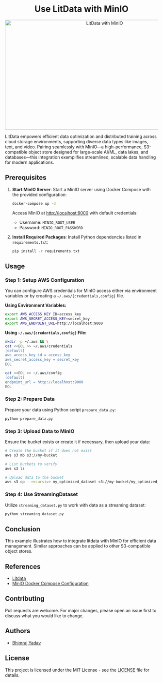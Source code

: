 <div align="center">
  <h1>Use LitData with MinIO</h1>
  <img src="https://github.com/bhimrazy/litdata-with-minio/assets/46085301/49e34dc3-8176-4395-b628-99c315f5e7c2" alt="LitData with MinIO" width="640" height="360">
   <br/>
</div>


LitData empowers efficient data optimization and distributed training across cloud storage environments, supporting diverse data types like images, text, and video. Pairing seamlessly with MinIO—a high-performance, S3-compatible object store designed for large-scale AI/ML, data lakes, and databases—this integration exemplifies streamlined, scalable data handling for modern applications.

## Prerequisites

1. **Start MinIO Server**:
   Start a MinIO server using Docker Compose with the provided configuration:

   ```bash
   docker-compose up -d
   ```

   Access MinIO at [http://localhost:9000](http://localhost:9001) with default credentials:

   - Username: `MINIO_ROOT_USER`
   - Password: `MINIO_ROOT_PASSWORD`

2. **Install Required Packages**:
   Install Python dependencies listed in `requirements.txt`:

   ```bash
   pip install -r requirements.txt
   ```

## Usage

### Step 1: Setup AWS Configuration

You can configure AWS credentials for MinIO access either via environment variables or by creating a `~/.aws/{credentials,config}` file.

**Using Environment Variables:**

```bash
export AWS_ACCESS_KEY_ID=access_key
export AWS_SECRET_ACCESS_KEY=secret_key
export AWS_ENDPOINT_URL=http://localhost:9000
```

**Using `~/.aws/{credentials,config}` File:**

```bash
mkdir -p ~/.aws && \
cat <<EOL >> ~/.aws/credentials
[default]
aws_access_key_id = access_key
aws_secret_access_key = secret_key
EOL

cat <<EOL >> ~/.aws/config
[default]
endpoint_url = http://localhost:9000
EOL
```

### Step 2: Prepare Data

Prepare your data using Python script `prepare_data.py`:

```bash
python prepare_data.py
```

### Step 3: Upload Data to MinIO

Ensure the bucket exists or create it if necessary, then upload your data:

```bash
# Create the bucket if it does not exist
aws s3 mb s3://my-bucket

# List buckets to verify
aws s3 ls

# Upload data to the bucket
aws s3 cp --recursive my_optimized_dataset s3://my-bucket/my_optimized_dataset
```

### Step 4: Use StreamingDataset

Utilize `streaming_dataset.py` to work with data as a streaming dataset:

```bash
python streaming_dataset.py
```

## Conclusion

This example illustrates how to integrate litdata with MinIO for efficient data management. Similar approaches can be applied to other S3-compatible object stores.

## References

- [Litdata](https://github.com/Lightning-AI/litdata)
- [MinIO Docker Compose Configuration](https://github.com/minio/minio/blob/master/docs/orchestration/docker-compose/docker-compose.yaml)

## Contributing

Pull requests are welcome. For major changes, please open an issue first to discuss what you would like to change.

## Authors

- [Bhimraj Yadav](https://github.com/bhimrazy)

## License

This project is licensed under the MIT License - see the [LICENSE](LICENSE) file for details.
